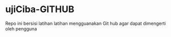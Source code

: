 # ujiCiba-GITHUB
Repo ini bersisi latihan latihan mengguanakan Git hub agar dapat dimengerti oleh pengguna
